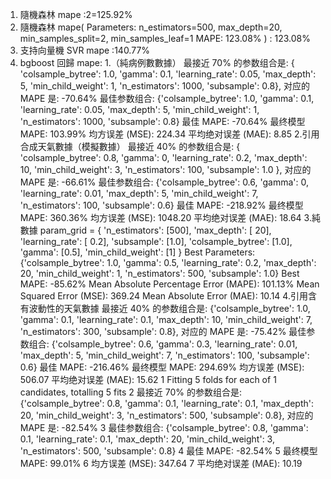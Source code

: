1. 隨機森林 mape :2=125.92%
2. 隨機森林 mape(
    Parameters: n_estimators=500, max_depth=20, min_samples_split=2, min_samples_leaf=1
MAPE: 123.08%
) : 123.08%
3. 支持向量機 SVR mape :140.77%
4. bgboost 回歸 mape:
        1.（純病例數數據）
        最接近 70% 的参数组合是: {
        'colsample_bytree': 1.0,
        'gamma': 0.1, 
        'learning_rate': 0.05, 
        'max_depth': 5, 
        'min_child_weight': 1, 
        'n_estimators': 1000, 
        'subsample': 0.8}, 对应的 MAPE 是: -70.64%
        最佳参数组合: {'colsample_bytree': 1.0, 'gamma': 0.1, 'learning_rate': 0.05, 'max_depth': 5, 'min_child_weight': 1, 'n_estimators': 1000, 'subsample': 0.8}
        最佳 MAPE: -70.64%
        最终模型 MAPE: 103.99%
        均方误差 (MSE): 224.34
        平均绝对误差 (MAE): 8.85
        2.引用合成天氣數據（模擬數據）
        最接近 40% 的参数组合是: {
        'colsample_bytree': 0.8, 
        'gamma': 0, 
        'learning_rate': 0.2, 
        'max_depth': 10, 
        'min_child_weight': 3, 
        'n_estimators': 100, 
        'subsample': 1.0
        }, 
        对应的 MAPE 是: -66.61%
        最佳参数组合: {'colsample_bytree': 0.6, 'gamma': 0, 'learning_rate': 0.01, 'max_depth': 5, 'min_child_weight': 7, 'n_estimators': 100, 'subsample': 0.6}
        最佳 MAPE: -218.92%
        最终模型 MAPE: 360.36%
        均方误差 (MSE): 1048.20
        平均绝对误差 (MAE): 18.64
        3.純數據
        param_grid = {
            'n_estimators': [500],
            'max_depth': [ 20],
            'learning_rate': [ 0.2],
            'subsample': [1.0],
            'colsample_bytree': [1.0],
            'gamma': [0.5],
            'min_child_weight': [1]
        }
        Best Parameters: {'colsample_bytree': 1.0, 'gamma': 0.5, 'learning_rate': 0.2, 'max_depth': 20, 'min_child_weight': 1, 'n_estimators': 500, 'subsample': 1.0}
        Best MAPE: -85.62%
        Mean Absolute Percentage Error (MAPE): 101.13%
        Mean Squared Error (MSE): 369.24
        Mean Absolute Error (MAE): 10.14
        4.引用含有波動性的天氣數據
        最接近 40% 的参数组合是: {'colsample_bytree': 1.0, 'gamma': 0.1, 'learning_rate': 0.1, 'max_depth': 10, 'min_child_weight': 7, 'n_estimators': 300, 'subsample': 0.8}, 对应的 MAPE 是: -75.42%
        最佳参数组合: {'colsample_bytree': 0.6, 'gamma': 0.3, 'learning_rate': 0.01, 'max_depth': 5, 'min_child_weight': 7, 'n_estimators': 100, 'subsample': 0.6}
        最佳 MAPE: -216.46%
        最终模型 MAPE: 294.69%
        均方误差 (MSE): 506.07
        平均绝对误差 (MAE): 15.62
        1 Fitting 5 folds for each of 1 candidates, totalling 5 fits
 2 最接近 70% 的参数组合是: {'colsample_bytree': 0.8, 'gamma': 0.1, 'learning_rate': 0.1, 'max_depth': 20, 'min_child_weight': 3, 'n_estimators': 500, 'subsample': 0.8}, 对应的 MAPE 是: -82.54%
 3 最佳参数组合: {'colsample_bytree': 0.8, 'gamma': 0.1, 'learning_rate': 0.1, 'max_depth': 20, 'min_child_weight': 3, 'n_estimators': 500, 'subsample': 0.8}
 4 最佳 MAPE: -82.54%
 5 最终模型 MAPE: 99.01%
 6 均方误差 (MSE): 347.64
 7 平均绝对误差 (MAE): 10.19